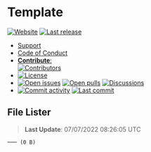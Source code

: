 # Template

[![Website](https://img.shields.io/website?down_color=%23F00&down_message=Down&label=Website&up_color=%2308F&up_message=Online&url=WEBSITE)](WEBSITE) [![Last release](https://img.shields.io/github/v/release/Wixonic/NAME?color=%2308F&label=Last%20release)](https://github.com/Wixonic/NAME/releases/latest)

- [Support](https://github.com/Wixonic/NAME/blob/Default/.github/SUPPORT.md)
- [Code of Conduct](https://github.com/Wixonic/NAME/blob/Default/.github/CODE_OF_CONDUCT.md)
- [**Contribute**:<br />![Contributors](https://img.shields.io/github/contributors/Wixonic/NAME?color=%2308F&label=Contributors)](https://github.com/Wixonic/NAME/blob/Default/.github/CONTRIBUTING.md)
- [![License](https://img.shields.io/github/license/Wixonic/NAME?color=%23555&label=License)](https://github.com/Wixonic/NAME/blob/Default/LICENSE.txt)
- [![Open issues](https://img.shields.io/github/issues-raw/Wixonic/NAME?color=%2308F&label=Open%20issues)](https://github.com/Wixonic/NAME/issues) [![Open pulls](https://img.shields.io/github/issues-pr-raw/Wixonic/NAME?color=%2308F&label=Open%20pulls)](https://github.com/Wixonic/NAME/pulls) [![Discussions](https://img.shields.io/github/discussions/Wixonic/NAME?color=%2308F&label=Discussions)](https://github.com/Wixonic/NAME/discussions)
- [![Commit activity](https://img.shields.io/github/commit-activity/m/Wixonic/NAME?color=%2308F&label=Commit%20activity)](https://github.com/Wixonic/NAME/graphs/commit-activity) [![Last commit](https://img.shields.io/github/last-commit/Wixonic/NAME?color=%2308F&label=Last%20commit)](https://github.com/Wixonic/NAME/commits/Default)

## File Lister
<!-- File Lister Display -->
> **Last Update**: 07/07/2022 08:26:05 UTC

```
─── (0 B) 
```
<!-- File Lister Display -->
